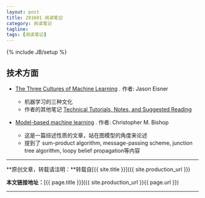 ```yaml
---
layout: post
title: 201601 阅读笔记
category: 阅读笔记
tagline: 
tags: [阅读笔记]
---
```

{% include JB/setup %}

## 技术方面

+ [The Three Cultures of Machine Learning](http://cs.jhu.edu/~jason/tutorials/ml-simplex.html) . 作者: Jason Eisner
  - 机器学习的三种文化
  - 作者的其他笔记 [Technical Tutorials, Notes, and Suggested Reading](http://cs.jhu.edu/~jason/tutorials/)

+ [Model-based machine learning](http://research.microsoft.com/en-us/um/people/cmbishop/downloads/bishop-mbml-2012.pdf) . 作者: Christopher M. Bishop
  - 这是一篇综述性质的文章，站在图模型的角度来论述
  - 提到了 sum-product algorithm, message-passing scheme, junction tree algorithm, loopy belief propagation等内容


* * *

**原创文章，转载请注明：**转载自[{{ site.title }}]({{ site.production_url }})

**本文链接地址：**[{{ page.title }}]({{ site.production_url }}{{ page.url }})

* * *
